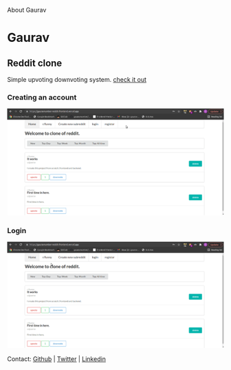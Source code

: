About Gaurav

# Gaurav

## Reddit clone

Simple upvoting downvoting system. [check it out](https://gauravnumber-reddit-backend.herokuapp.com)

### Creating an account

![Creating account](./images/register.gif)

### Login

![User login](./images/login.gif)

Contact: [Github](https://www.github.com/gauravnumber) | [Twitter](https://www.twitter.com/gauravnumber) | [Linkedin](https://www.linkedin.com/gauravnumber)
